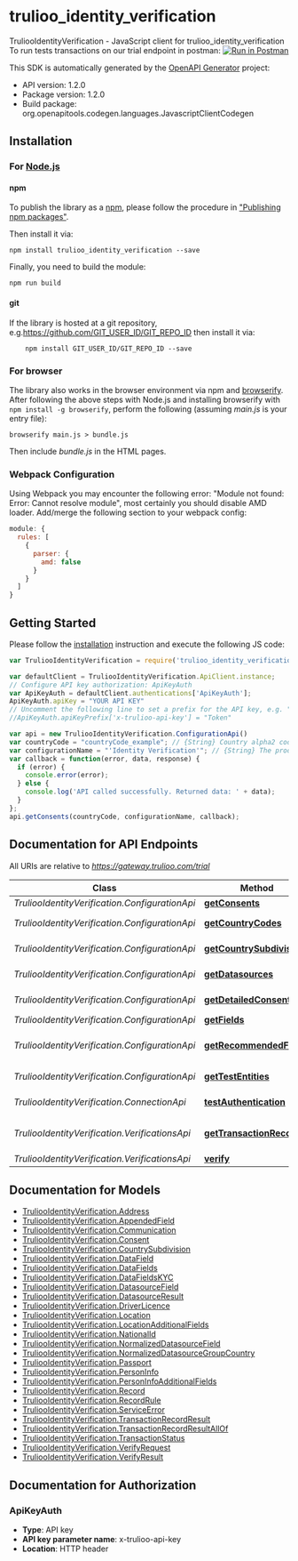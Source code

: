 # trulioo_identity_verification

TruliooIdentityVerification - JavaScript client for trulioo_identity_verification
To run tests transactions on our trial endpoint in postman:
[![Run in Postman](https://run.pstmn.io/button.svg)](https://www.getpostman.com/run-collection/a58f438d101278e2bc62)

This SDK is automatically generated by the [OpenAPI Generator](https://openapi-generator.tech) project:

- API version: 1.2.0
- Package version: 1.2.0
- Build package: org.openapitools.codegen.languages.JavascriptClientCodegen

## Installation

### For [Node.js](https://nodejs.org/)

#### npm

To publish the library as a [npm](https://www.npmjs.com/), please follow the procedure in ["Publishing npm packages"](https://docs.npmjs.com/getting-started/publishing-npm-packages).

Then install it via:

```shell
npm install trulioo_identity_verification --save
```

Finally, you need to build the module:

```shell
npm run build
```

#### git

If the library is hosted at a git repository, e.g.https://github.com/GIT_USER_ID/GIT_REPO_ID
then install it via:

```shell
    npm install GIT_USER_ID/GIT_REPO_ID --save
```

### For browser

The library also works in the browser environment via npm and [browserify](http://browserify.org/). After following
the above steps with Node.js and installing browserify with `npm install -g browserify`,
perform the following (assuming *main.js* is your entry file):

```shell
browserify main.js > bundle.js
```

Then include *bundle.js* in the HTML pages.

### Webpack Configuration

Using Webpack you may encounter the following error: "Module not found: Error:
Cannot resolve module", most certainly you should disable AMD loader. Add/merge
the following section to your webpack config:

```javascript
module: {
  rules: [
    {
      parser: {
        amd: false
      }
    }
  ]
}
```

## Getting Started

Please follow the [installation](#installation) instruction and execute the following JS code:

```javascript
var TruliooIdentityVerification = require('trulioo_identity_verification');

var defaultClient = TruliooIdentityVerification.ApiClient.instance;
// Configure API key authorization: ApiKeyAuth
var ApiKeyAuth = defaultClient.authentications['ApiKeyAuth'];
ApiKeyAuth.apiKey = "YOUR API KEY"
// Uncomment the following line to set a prefix for the API key, e.g. "Token" (defaults to null)
//ApiKeyAuth.apiKeyPrefix['x-trulioo-api-key'] = "Token"

var api = new TruliooIdentityVerification.ConfigurationApi()
var countryCode = "countryCode_example"; // {String} Country alpha2 code
var configurationName = "'Identity Verification'"; // {String} The product configuration. Currently \"Identity Verification\" for all products.
var callback = function(error, data, response) {
  if (error) {
    console.error(error);
  } else {
    console.log('API called successfully. Returned data: ' + data);
  }
};
api.getConsents(countryCode, configurationName, callback);

```

## Documentation for API Endpoints

All URIs are relative to *https://gateway.trulioo.com/trial*

Class | Method | HTTP request | Description
------------ | ------------- | ------------- | -------------
*TruliooIdentityVerification.ConfigurationApi* | [**getConsents**](docs/ConfigurationApi.md#getConsents) | **GET** /configuration/v1/consents/{configurationName}/{countryCode} | Get Consents
*TruliooIdentityVerification.ConfigurationApi* | [**getCountryCodes**](docs/ConfigurationApi.md#getCountryCodes) | **GET** /configuration/v1/countrycodes/{configurationName} | Get Country Codes
*TruliooIdentityVerification.ConfigurationApi* | [**getCountrySubdivisions**](docs/ConfigurationApi.md#getCountrySubdivisions) | **GET** /configuration/v1/countrysubdivisions/{countryCode} | Get Country Subdivisions
*TruliooIdentityVerification.ConfigurationApi* | [**getDatasources**](docs/ConfigurationApi.md#getDatasources) | **GET** /configuration/v1/datasources/{configurationName}/{countryCode} | Get Datasources
*TruliooIdentityVerification.ConfigurationApi* | [**getDetailedConsents**](docs/ConfigurationApi.md#getDetailedConsents) | **GET** /configuration/v1/detailedConsents/{configurationName}/{countryCode} | Get Detailed Consents
*TruliooIdentityVerification.ConfigurationApi* | [**getFields**](docs/ConfigurationApi.md#getFields) | **GET** /configuration/v1/fields/{configurationName}/{countryCode} | Get Fields
*TruliooIdentityVerification.ConfigurationApi* | [**getRecommendedFields**](docs/ConfigurationApi.md#getRecommendedFields) | **GET** /configuration/v1/recommendedfields/{configurationName}/{countryCode} | Get Recommended Fields
*TruliooIdentityVerification.ConfigurationApi* | [**getTestEntities**](docs/ConfigurationApi.md#getTestEntities) | **GET** /configuration/v1/testentities/{configurationName}/{countryCode} | Get Test Entities
*TruliooIdentityVerification.ConnectionApi* | [**testAuthentication**](docs/ConnectionApi.md#testAuthentication) | **GET** /connection/v1/testauthentication | Test Authentication
*TruliooIdentityVerification.VerificationsApi* | [**getTransactionRecord**](docs/VerificationsApi.md#getTransactionRecord) | **GET** /verifications/v1/transactionrecord/{id} | Get Transaction Record
*TruliooIdentityVerification.VerificationsApi* | [**verify**](docs/VerificationsApi.md#verify) | **POST** /verifications/v1/verify | Verify


## Documentation for Models

 - [TruliooIdentityVerification.Address](docs/Address.md)
 - [TruliooIdentityVerification.AppendedField](docs/AppendedField.md)
 - [TruliooIdentityVerification.Communication](docs/Communication.md)
 - [TruliooIdentityVerification.Consent](docs/Consent.md)
 - [TruliooIdentityVerification.CountrySubdivision](docs/CountrySubdivision.md)
 - [TruliooIdentityVerification.DataField](docs/DataField.md)
 - [TruliooIdentityVerification.DataFields](docs/DataFields.md)
 - [TruliooIdentityVerification.DataFieldsKYC](docs/DataFieldsKYC.md)
 - [TruliooIdentityVerification.DatasourceField](docs/DatasourceField.md)
 - [TruliooIdentityVerification.DatasourceResult](docs/DatasourceResult.md)
 - [TruliooIdentityVerification.DriverLicence](docs/DriverLicence.md)
 - [TruliooIdentityVerification.Location](docs/Location.md)
 - [TruliooIdentityVerification.LocationAdditionalFields](docs/LocationAdditionalFields.md)
 - [TruliooIdentityVerification.NationalId](docs/NationalId.md)
 - [TruliooIdentityVerification.NormalizedDatasourceField](docs/NormalizedDatasourceField.md)
 - [TruliooIdentityVerification.NormalizedDatasourceGroupCountry](docs/NormalizedDatasourceGroupCountry.md)
 - [TruliooIdentityVerification.Passport](docs/Passport.md)
 - [TruliooIdentityVerification.PersonInfo](docs/PersonInfo.md)
 - [TruliooIdentityVerification.PersonInfoAdditionalFields](docs/PersonInfoAdditionalFields.md)
 - [TruliooIdentityVerification.Record](docs/Record.md)
 - [TruliooIdentityVerification.RecordRule](docs/RecordRule.md)
 - [TruliooIdentityVerification.ServiceError](docs/ServiceError.md)
 - [TruliooIdentityVerification.TransactionRecordResult](docs/TransactionRecordResult.md)
 - [TruliooIdentityVerification.TransactionRecordResultAllOf](docs/TransactionRecordResultAllOf.md)
 - [TruliooIdentityVerification.TransactionStatus](docs/TransactionStatus.md)
 - [TruliooIdentityVerification.VerifyRequest](docs/VerifyRequest.md)
 - [TruliooIdentityVerification.VerifyResult](docs/VerifyResult.md)


## Documentation for Authorization



### ApiKeyAuth


- **Type**: API key
- **API key parameter name**: x-trulioo-api-key
- **Location**: HTTP header

